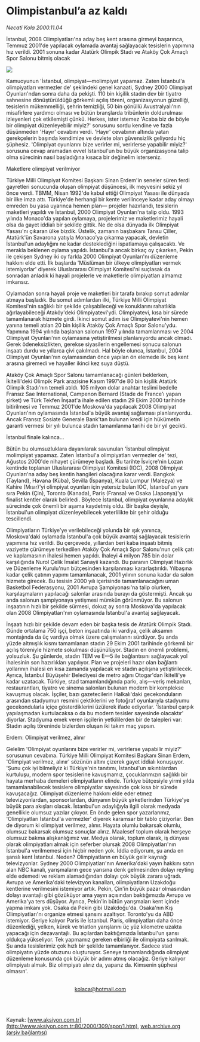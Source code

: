# Olimpistanbul’a az kaldı

*Necati Kola 2000.11.04*

<div>
 <p class="spot">
  İstanbul, 2008 Olimpiyatları'na  aday beş kent arasına girmeyi  başarınca, Temmuz 2001'de  yapılacak oylamada avantaj  sağlayacak tesislerin yapımına hız  verildi. 2001 sonuna kadar Atatürk  Olimpik Stadı ve Ataköy Çok  Amaçlı Spor Salonu bitmiş olacak
 </p>
 <p class="metin">
 </p>
 <img border="0" src="/web/20020325030119im_/http://www.aksiyon.com.tr/2000/309/resimler/Olimpis.jpg"/>
 <p class="metin">
  Kamuoyunun 'İstanbul, olimpiyat—molimpiyat yapamaz. Zaten İstanbul'a olimpiyatları vermezler de' şeklindeki genel kanaati, Sydney 2000 Olimpiyat Oyunları'ndan sonra daha da pekişti. 110 bin kişilik stadın dev bir tiyatro sahnesine dönüştürüldüğü görkemli açılış töreni, organizasyonun güzelliği, tesislerin mükemmelliği, şehrin temizliği, 50 bin gönüllü Avustralyalı'nın misafirlere yardımcı olması ve bütün branşlarda tribünlerin doldurulması izleyenleri çok etkilemişti çünkü. Herkes, ister istemez 'Acaba biz de böyle bir olimpiyat düzenleyebilir miyiz?' sorusunu sordu kendine ve fazla düşünmeden 'Hayır' cevabını verdi. 'Hayır' cevabının altında yatan gerekçelerin başında kendimize ve devlete olan güvensizlik geliyordu hiç şüphesiz. 'Olimpiyat oyunlarını bize verirler mi, verirlerse yapabilir miyiz?' sorusuna cevap aramadan evvel İstanbul'un bu büyük organizasyona talip olma sürecinin nasıl başladığına kısaca bir değinelim isterseniz.
 </p>
 <p class="metin">
  Maketlere olimpiyat verilmiyor
 </p>
 <p class="metin">
  Türkiye Milli Olimpiyat Komitesi Başkanı Sinan Erdem'in seneler süren ferdi gayretleri sonucunda oluşan olimpiyat düşüncesi, ilk meyvesini sekiz yıl önce verdi. TBMM, Nisan 1992'de kabul ettiği Olimpiyat Yasası ile dünyada bir ilke imza attı. Türkiye'de herhangi bir kente verilinceye kadar aday olmayı emreden bu yasa uyarınca hemen plan— projeler hazırlandı, tesislerin maketleri yapıldı ve İstanbul, 2000 Olimpiyat Oyunları'na talip oldu. 1993 yılında Monaco'da yapılan oylamaya, projelerimiz ve maketlerimiz hayali olsa da gayet iddialı bir şekilde gittik. Ne de olsa dünyada ilk Olimpiyat Yasası'nı çıkaran ülke bizdik. Üstelik, zamanın başbakanı Tansu Çiller, Atatürk'ün Savarona yatıyla Monaco'ya çıkarma yapacak, devletin İstanbul'un adaylığını ne kadar desteklediğini ispatlamaya çalışacaktı. Ve merakla beklenen oylama yapıldı. İstanbul'a ancak birkaç oy çıkarken, Pekin ile çekişen Sydney iki oy farkla 2000 Olimpiyat Oyunları'nı düzenleme hakkını elde etti. İlk başlarda 'Müslüman bir ülkeye olimpiyatları vermek istemiyorlar' diyerek Uluslararası Olimpiyat Komitesi'ni suçlasak da sonradan anladık ki hayali projelerle ve maketlerle olimpiyatları almamız imkansız.
 </p>
 <p class="metin">
  Oylamadan sonra hayali proje ve maketleri bir tarafa bırakıp somut adımlar atmaya başladık. Bu somut adımlardan ilki, Türkiye Milli Olimpiyat Komitesi'nin sağlıklı bir şekilde çalışabileceği ve konuklarını rahatlıkla ağırlayabileceği Ataköy'deki Olimpiyatevi'ydi. Olimpiyatevi, kısa bir sürede tamamlanarak hizmete girdi. İkinci somut adım ise Olimpiyatevi'nin hemen yanına temeli atılan 20 bin kişilik Ataköy Çok Amaçlı Spor Salonu'ydu. Yapımına 1994 yılında başlanan salonun 1997 yılında tamamlanması ve 2004 Olimpiyat Oyunları'nın oylamasına yetiştirilmesi planlanıyordu ancak olmadı. Gerek ödeneksizlikten, gerekse siyasilerin engellemesi sonucu salonun inşaatı durdu ve yıllarca çivi çakılmadı. Hal böyle olunca, İstanbul, 2004 Olimpiyat Oyunları'nın oylamasından önce yapılan ön elemede ilk beş kent arasına giremedi ve hayaller ikinci kez suya düştü.
 </p>
 <p class="metin">
  Ataköy Çok Amaçlı Spor Salonu tamamlanacağı günleri beklerken, İkitelli'deki Olimpik Park arazisine Kasım 1997'de 80 bin kişilik Atatürk Olimpik Stadı'nın temeli atıldı. 105 milyon dolar anahtar teslimi bedelle Fransız Sae International, Campenon Bernard (Stade de France'ı yapan şirket) ve Türk Tekfen İnşaat'a ihale edilen stadın 29 Ekim 2000 tarihinde bitirilmesi ve Temmuz 2001'de Moskova'da yapılacak 2008 Olimpiyat Oyunları'nın oylamasında İstanbul'a büyük avantaj sağlaması planlanıyordu. Ancak Fransız Sosiate Generale Bank'tan bulunan kredi için hükümetin garanti vermesi bir yılı bulunca stadın tamamlanma tarihi de bir yıl gecikti.
 </p>
 <p class="metin">
  İstanbul finale kalınca...
 </p>
 <p class="metin">
  Bütün bu olumsuzluklara dayanılarak savunulan 'İstanbul olimpiyat molimpiyat yapamaz. Zaten İstanbul'a olimpiyatları vermezler de' tezi, Ağustos 2000'de nihayet çürümeye başladı. Bu tarihte İsviçre'nin Lozan kentinde toplanan Uluslararası Olimpiyat Komitesi (IOC), 2008 Olimpiyat Oyunları'na aday beş kentin hangileri olacağına karar verdi. Bangkok (Tayland), Havana (Küba), Sevilla (İspanya), Kuala Lumpur (Malezya) ve Kahire (Mısır)'yi olimpiyat oyunları için yetersiz bulan IOC, İstanbul'un yanı sıra Pekin (Çin), Toronto (Kanada), Paris (Fransa) ve Osaka (Japonya)'yı finalist kentler olarak belirledi. Böylece İstanbul, olimpiyat oyunlarına adaylık sürecinde çok önemli bir aşama kaydetmiş oldu. Bir başka deyişle, İstanbul'un olimpiyat düzenleyebilecek yeterlilikte bir şehir olduğu tescillendi.
 </p>
 <p class="metin">
  Olimpiyatların Türkiye'ye verilebileceği yolunda bir ışık yanınca, Moskova'daki oylamada İstanbul'a çok büyük avantaj sağlayacak tesislerin yapımına hız verildi. Bu çerçevede, yıllardan beri kaba inşaatı bitmiş vaziyette çürümeye terkedilen Ataköy Çok Amaçlı Spor Salonu'nun çelik çatı ve kaplamasının ihalesi hemen yapıldı. İhaleyi 4 milyon 785 bin dolar karşılığında Nurol Çelik İmalat Sanayii kazandı. Bu paranın Olimpiyat Hazırlık ve Düzenleme Kurulu'nun bütçesinden karşılanması kararlaştırıldı. Yılbaşına kadar çelik çatının yapımı tamamlanacak, 2001 yılının sonuna kadar da salon hizmete girecek. Bu tesisin 2000 yılı içerisinde tamamlanacağını uman Basketbol Federasyonu, 2001 Avrupa Şampiyonası'na talip olurken, karşılaşmaların yapılacağı salonlar arasında burayı da göstermişti. Ancak şu anda salonun şampiyonaya yetişmesi mümkün görünmüyor. Bu salonun inşaatının hızlı bir şekilde sürmesi, dokuz ay sonra Moskova'da yapılacak olan 2008 Olimpiyatları'nın oylamasında İstanbul'a avantaj sağlayacak.
 </p>
 <p class="metin">
  İnşaatı hızlı bir şekilde devam eden bir başka tesis de Atatürk Olimpik Stadı. Günde ortalama 750 işçi, beton inşaatında iki vardiya, çelik aksamın montajında da üç vardiya olmak üzere çalışmalarını sürdüyor. Şu anda yüzde altmışlık kısmı tamamlanan stadın 29 Ekim 2001 tarihinde görkemli bir açılış töreniyle hizmete sokulması düşünülüyor. Stadın en önemli problemi, yolsuzluk. Şu günlerde, stadın TEM ve E—5 ile bağlantısını sağlayacak yol ihalesinin son hazırlıkları yapılıyor. Plan ve projeleri hazır olan bağlantı yollarının ihalesi en kısa zamanda yapılacak ve stadın açılışına yetiştirilecek. Ayrıca, İstanbul Büyüşehir Belediyesi de metro ağını Otogar'dan İkitelli'ye kadar uzatacak. Türkiye, stad tamamlandığında parkı, alış—veriş mekanları, restaurantları, tiyatro ve sinema salonları bulunan modern bir komplekse kavuşmuş olacak. İşçiler, bazı gazetecilerin Halkalı'daki gecekonduların arasından stadyumun resmini çektiklerini ve fotoğraf oyunlarıyla stadyumu gecekondularla içiçe gösterdiklerini üzülerek ifade ediyorlar. 'İstanbul çarpık yapılaşmadan kurtulacaksa o da bu modern tesisler sayesinde olacaktır' diyorlar. Stadyuma emek veren işçilerin yetkililerden bir de talepleri var: Stadın açılış töreninde bizlerden oluşan iki takım maç yapsın.
 </p>
 <p class="metin">
  Erdem: Olimpiyat verilmez, alınır
 </p>
 <p class="metin">
  Gelelim 'Olimpiyat oyunlarını bize verirler mi, verirlerse yapabilir miyiz?' sorusunun cevabına. Türkiye Milli Olimpiyat Komitesi Başkanı Sinan Erdem, 'Olimpiyat verilmez, alınır' sözünün altını çizerek gayet iddialı konuşuyor. 'Şunu çok iyi bilmeliyiz ki Türkiye'nin tanıtımı, İstanbul'un sıkıntılardan kurtuluşu, modern spor tesislerine kavuşmamız, çocuklarımızın sağlıklı bir hayata merhaba demeleri olimpiyatların elinde. Türkiye bütçesiyle yirmi yılda tamamlanabilecek tesislere olimpiyatlar sayesinde çok kısa bir sürede kavuşacağız. Olimpiyat düzenleme hakkını elde eder etmez televizyonlardan, sponsorlardan, dünyanın büyük şirketlerinden Türkiye'ye büyük para akışları olacak. İstanbul'un adaylığıyla ilgili olarak medyada genellikle olumsuz yazılar çıkıyor. En önde gelen spor yazarlarımız, 'Olimpiyatları İstanbul'a vermezler' diyerek karamsar bir tablo çiziyorlar. Ben de diyorum ki olimpiyat verilmez, alınır. Hayata olumlu bakarsak olumlu, olumsuz bakarsak olumsuz sonuçlar alırız. Maalesef toplum olarak herşeye olumsuz bakma alışkanlığımız var. Medya olarak, toplum olarak, iş dünyası olarak olimpiyatları almak için seferber olursak 2008 Olimpiyatları'nın İstanbul'a verilmemesi için hiçbir neden yok. İddia ediyorum, şu anda en şanslı kent İstanbul. Neden? Olimpiyatların en büyük gelir kaynağı televizyonlar. Sydney 2000 Olimpiyatları'nın Amerika'daki yayın hakkını satın alan NBC kanalı, yarışmaların gece yarısına denk gelmesinden dolayı reyting elde edemedi ve reklam alamadığından dolayı çok büyük zarara uğradı. Avrupa ve Amerika'daki televizyon kanalları, olimpiyatların Uzakdoğu kentlerine verilmesini istemiyor artık. Pekin, Çin'in büyük pazar olmasından dolayı avantajlı gibi gözüküyor ama yayın açısından baktığımızda Avrupa ve Amerika'ya ters düşüyor. Ayrıca, Pekin'in bütün yarışmaları kent içinde yapma imkanı yok. Osaka da Pekin gibi Uzakdoğu'da. Osaka'nın Kış Olimpiyatları'nı organize etmesi şansını azaltıyor. Toronto'yu da ABD istemiyor. Geriye kalıyor Paris ile İstanbul. Paris, olimpiyatları daha önce düzenlediği, yelken, kürek ve triatlon yarışlarını üç yüz kilometre uzakta yapacağı için dezavantajlı. Bu açılardan baktığımızda İstanbul'un şansı oldukça yükseliyor. Tek yapmamız gereken elbirliği ile olimpiyata sarılmak. Şu anda tesislerimiz çok hızlı bir şekilde tamamlanıyor. Sadece stad olimpiyatın yüzde otuzunu oluşturuyor. Seneye tamamlandığında olimpiyat düzenleme konusunda çok büyük bir adımı atmış olacağız. Geriye kalıyor olimpiyatı almak. Biz olimpiyatı alırız da, yaparız da. Kimsenin şüphesi olmasın'.
 </p>
 <br/>
 <center>
  <a class="anaorta" href="http://web.archive.org/web/20020325030119/mailto:kolaca@hotmail.com">
   kolaca@hotmail.com
  </a>
 </center>
 <br/>
 <br/>
 <br/>
</div>

Kaynak: [www.aksiyon.com.tr](http://www.aksiyon.com.tr:80/2000/309/spor/1.htm), [web.archive.org (arşiv bağlantısı)](http://web.archive.org/web/20020325030119/http://www.aksiyon.com.tr:80/2000/309/spor/1.htm)

